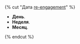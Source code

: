 {% cut "Дата [re-engagement](*re-engagement)" %}

- **День**.
- **Неделя**.
- **Месяц**. 

{% endcut %}
